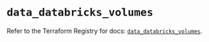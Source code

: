 # `data_databricks_volumes`

Refer to the Terraform Registry for docs: [`data_databricks_volumes`](https://registry.terraform.io/providers/databricks/databricks/1.84.0/docs/data-sources/volumes).
